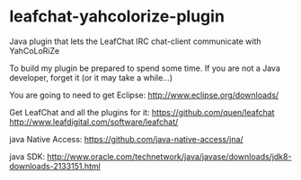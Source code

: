 # leafchat-yahcolorize-plugin
Java plugin that lets the LeafChat IRC chat-client communicate with YahCoLoRiZe

To build my plugin be prepared to spend some time. If you are not a Java developer, forget it (or it may take a while...)

You are going to need to get Eclipse:
http://www.eclipse.org/downloads/

Get LeafChat and all the plugins for it:
https://github.com/quen/leafchat
http://www.leafdigital.com/software/leafchat/

java Native Access:
https://github.com/java-native-access/jna/

java SDK:
http://www.oracle.com/technetwork/java/javase/downloads/jdk8-downloads-2133151.html
